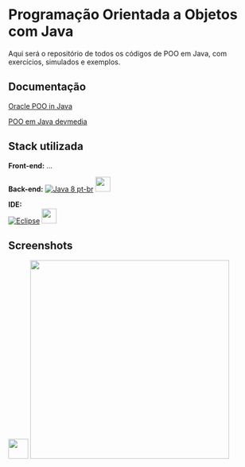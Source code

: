 
# Programação Orientada a Objetos com Java

Aqui será o repositório de todos os códigos de POO em Java, com exercícios, simulados e exemplos.




## Documentação

[Oracle POO in Java](https://docs.oracle.com/javase/tutorial/java/concepts/)

[POO em Java devmedia](https://www.devmedia.com.br/introducao-a-programacao-orientada-a-objetos-em-java/26452)


## Stack utilizada

**Front-end:** ...

<div style="display: inline_block">

**Back-end:** 
[![Java 8 pt-br](https://img.shields.io/badge/Java-8-blue)](https://www.java.com/pt-BR/download/help/java8_pt-br.html)
  <img src="https://cdn-icons-png.flaticon.com/512/226/226777.png" width="30px" />

**IDE:**  
[![Eclipse](https://img.shields.io/badge/Eclipse-2022-green)](https://www.eclipse.org/downloads/)
   <img src="https://user-images.githubusercontent.com/11943860/46922575-7017cf80-cfe1-11e8-845a-0cd198fb546c.png" width="30px" />
    
</div>


## Screenshots

<div style="display: inline_block">
    <img src="https://cdn-icons-png.flaticon.com/512/226/226777.png" width="40px" />
   <img src="https://i.imgur.com/ZPQYmM8.png" width="400px" />
</div>


